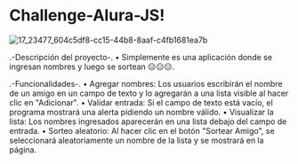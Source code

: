 # Challenge-Alura-JS!

![17_23477_604c5df8-cc15-44b8-8aaf-c4fb1681ea7b](https://github.com/user-attachments/assets/16f8f75e-e4d1-4531-8471-d691fd5de658)

.-Descripción del proyecto-.
• Simplemente es una aplicación donde se ingresan nombres y luego se sortean 😑😑😑.

.-Funcionalidades-.
• Agregar nombres: Los usuarios escribirán el nombre de un amigo en un campo de texto y lo agregarán a una lista visible al hacer clic en "Adicionar".
• Validar entrada: Si el campo de texto está vacío, el programa mostrará una alerta pidiendo un nombre válido.
• Visualizar la lista: Los nombres ingresados aparecerán en una lista debajo del campo de entrada.
• Sorteo aleatorio: Al hacer clic en el botón "Sortear Amigo", se seleccionará
aleatoriamente un nombre de la lista y se mostrará en la página.
